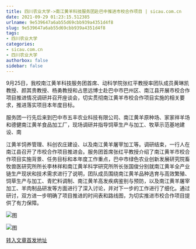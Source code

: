 ```yaml
---
title: 四川农业大学->南江黄羊科技服务团赴巴中推进市校合作项目 | sicau.com.cn
date: 2021-09-29 01:23:15.512385
urlname: 9e539647a6ab55d69cbb939a4351d4f8
slug: 9e539647a6ab55d69cbb939a4351d4f8
tags: 
- 四川农业大学
categories:
- sicau.com.cn
- 四川农业大学
authorbox: false
sidebar: false
---
```

9月25日，我校南江黄羊科技服务团首席、动科学院张红平教授率团队成员黄琳凯教授、颜其贵教授、杨勇教授和占思远博士赴巴中市巴州区、南江县开展市校合作项目推进情况调研并召开座谈会，切实贯彻南江黄羊市校合作项目实施的相关要求，推进落实项目本年度目标。  

服务团一行先后来到巴中市五丰农业科技有限公司、南江黄羊原种场、家家祥羊场和德健南江黄羊食品加工厂，现场调研并指导饲草生产与加工、牧草示范基地建设、南
<!--more-->
江黄羊饲养管理、科创农庄建设、以及南江黄羊屠宰加工等。调研结束，一行人在南江县召开了市校合作项目推进会。服务团首席张红平教授介绍了南江黄羊市校合作项目实施背景、任务目标和本年度工作重点，巴中市绿色农业创新发展研究院畜牧兽医研究所所长李林祥和南江黄羊科学研究所所长张国俊分别就南江黄羊全产业链生产现状和技术需求进行了说明，团队成员围绕南江黄羊品种选育与高效繁殖、饲草生产与加工、青贮料调制、南江黄羊高发疾病鉴别与预防，以及南江黄羊屠宰加工、羊肉制品研发等方面进行了深入讨论，并对下一步的工作进行了细化。通过研讨，双方进一步明确了项目推进的时间表和路线图，为切实推进市校合作项目提供了有力保障。  

![图](https://news.sicau.edu.cn/__local/1/60/D6/1ED4012DC5D9C10081ECB43EC5C_3593F76E_5D251.jpg)

![图](https://news.sicau.edu.cn/__local/B/82/6A/C3254016F72377A898258CFC03B_39071908_2CC0E.jpg)

[转入文章首发地址](https://news.sicau.edu.cn/info/1078/64766.htm)